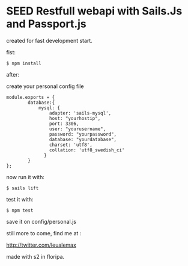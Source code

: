 # SEED Restfull webapi with Sails.Js and Passport.js

created for fast development start.

fist:
```
$ npm install
```
after:

create your personal config file

```
module.exports = {
		database:{
			mysql: {
			    adapter: 'sails-mysql',
			    host: "yourhostip",
			    port: 3306,
			    user: "yourusername",
			    password: "yourpassword",
			    database: "yourdatabase",
			    charset: 'utf8',
			    collation: 'utf8_swedish_ci'
			  }
		}
};
```

now run it with:
```
$ sails lift
```
test it with:
```
$ npm test
```
save it on config/personal.js

still more to come, find me at :

http://twitter.com/leualemax

made with s2 in floripa. 
